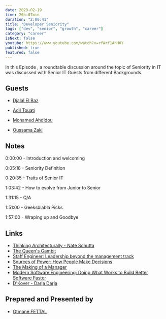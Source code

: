 ```yaml
---
date: 2023-02-19
time: 20h:07min
duration: "2:00:41"
title: "Developer Seniority"
tags: ["dev", "senior", "growth", "career"]
category: "career"
isNext: false
youtube: https://www.youtube.com/watch?v=rfArf1AnH0Y
published: true
featured: false
---
```


In this Episode , a roundtable discussion around the topic of Seniority in IT was discussed with Senior IT Guests from different Backgrounds.

## Guests

- [Djalal El Baz](https://twitter.com/enlamp)

- [Adil Touati](https://twitter.com/adiltouati)

- [Mohamed Ahdidou](https://www.linkedin.com/in/mohamedahdidou/)

- [Oussama Zaki](https://twitter.com/OussaZaki)

## Notes

0:00:00 - Introduction and welcoming

0:05:18 - Seniority Definition

0:20:35 - Traits of Senior IT

1:03:42 - How to evolve from Junior to Senior

1:31:15 - Q/A

1:51:00 - Geeksblabla Picks

1:57:00 - Wraping up and Goodbye

## Links

- [Thinking Architecturally - Nate Schutta](https://www.youtube.com/watch?v=EfKT1dgsLFA)
- [The Queen's Gambit](https://www.netflix.com/ma-en/title/80234304)
- [Staff Engineer: Leadership beyond the management track](https://staffeng.com/book)
- [Sources of Power: How People Make Decisions](https://www.amazon.com/Sources-Power-People-Make-Decisions/dp/0262611465)
- [The Making of a Manager](https://www.amazon.com/Making-Manager-What-Everyone-Looks/dp/0735219567)
- [Modern Software Engineering: Doing What Works to Build Better Software Faster](https://www.amazon.com/Modern-Software-Engineering-Discipline-Development/dp/0137314914)
- [D'Kover - Darja Darja](https://open.spotify.com/track/6AqTrSMEkIN0jiRYWLnBlx)

## Prepared and Presented by

- [Otmane FETTAL](https://twitter.com/ofettal)
